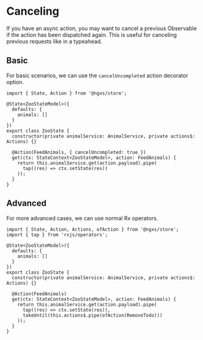 # Canceling
If you have an async action, you may want to cancel a previous Observable if the action has been dispatched again.
This is useful for canceling previous requests like in a typeahead.

## Basic
For basic scenarios, we can use the `cancelUncompleted` action decorator option.

```TS
import { State, Action } from '@ngxs/store';

@State<ZooStateModel>({
  defaults: {
    animals: []
  }
})
export class ZooState {
  constructor(private animalService: AnimalService, private actions$: Actions) {}

  @Action(FeedAnimals, { cancelUncompleted: true })
  get(ctx: StateContext<ZooStateModel>, action: FeedAnimals) {
    return this.animalService.get(action.payload).pipe(
      tap((res) => ctx.setState(res))
    ));
  }
}
```

## Advanced
For more advanced cases, we can use normal Rx operators.

```TS
import { State, Action, Actions, ofAction } from '@ngxs/store';
import { tap } from 'rxjs/operators';

@State<ZooStateModel>({
  defaults: {
    animals: []
  }
})
export class ZooState {
  constructor(private animalService: AnimalService, private actions$: Actions) {}

  @Action(FeedAnimals)
  get(ctx: StateContext<ZooStateModel>, action: FeedAnimals) {
    return this.animalService.get(action.payload).pipe(
      tap((res) => ctx.setState(res)),
      takeUntil(this.actions$.pipe(ofAction(RemoveTodo)))
    ));
  }
}
```
